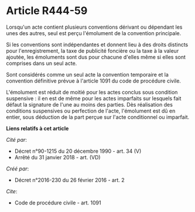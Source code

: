 # Article R444-59

Lorsqu'un acte contient plusieurs conventions dérivant ou dépendant les unes des autres, seul est perçu l'émolument de la
convention principale. 

Si les conventions sont indépendantes et donnent lieu à des droits distincts pour l'enregistrement, la taxe de publicité
foncière ou la taxe à la valeur ajoutée, les émoluments sont dus pour chacune d'elles même si elles sont comprises dans un
seul acte. 

Sont considérés comme un seul acte la convention temporaire et la convention définitive prévue à l'article 1091 du code de
procédure civile. 

L'émolument est réduit de moitié pour les actes conclus sous condition suspensive : il en est de même pour les actes
imparfaits sur lesquels fait défaut la signature de l'une au moins des parties. Dès réalisation des conditions suspensives ou
perfection de l'acte, l'émolument est dû en entier, sous déduction de la part perçue sur l'acte conditionnel ou imparfait.

**Liens relatifs à cet article**

_Cité par_:

  - Décret n°90-1215 du 20 décembre 1990 - art. 34 (V)
  - Arrêté du 31 janvier 2018 - art. (VD)

_Créé par_:

  - Décret n°2016-230 du 26 février 2016 - art. 2

_Cite_:

  - Code de procédure civile - art. 1091
